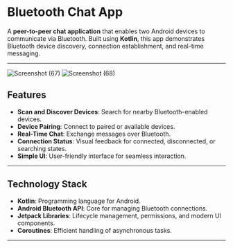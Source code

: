 # Bluetooth Chat App

A **peer-to-peer chat application** that enables two Android devices to communicate via Bluetooth. Built using **Kotlin**, this app demonstrates Bluetooth device discovery, connection establishment, and real-time messaging.

---
![Screenshot (67)](https://github.com/user-attachments/assets/bab0ff3f-d4af-4273-8d04-3e8decdc3fcb)
![Screenshot (68)](https://github.com/user-attachments/assets/7b889ffd-3553-43fb-a245-b97668e2a839)




## Features

- **Scan and Discover Devices**: Search for nearby Bluetooth-enabled devices.
- **Device Pairing**: Connect to paired or available devices.
- **Real-Time Chat**: Exchange messages over Bluetooth.
- **Connection Status**: Visual feedback for connected, disconnected, or searching states.
- **Simple UI**: User-friendly interface for seamless interaction.

---

## Technology Stack

- **Kotlin**: Programming language for Android.
- **Android Bluetooth API**: Core for managing Bluetooth connections.
- **Jetpack Libraries**: Lifecycle management, permissions, and modern UI components.
- **Coroutines**: Efficient handling of asynchronous tasks.

---





